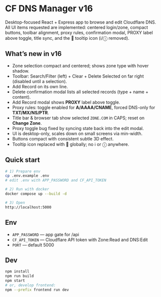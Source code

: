 # CF DNS Manager v16

Desktop-focused React + Express app to browse and edit Cloudflare DNS.
All UI items requested are implemented: centered login/zone, compact buttons, toolbar alignment, proxy rules, confirmation modal, PROXY label above toggle, title sync, and the 📜 tooltip icon (ℹ️/ⓘ removed).

## What’s new in v16
- Zone selection compact and centered; shows zone type with hover shadow.
- Toolbar: Search/Filter (left) + Clear + Delete Selected on far right (disabled until a selection).
- Add Record on its own line.
- Delete confirmation modal lists all selected records (type + name + content).
- Add Record modal shows **PROXY** label above toggle.
- Proxy rules: toggle enabled for **A/AAAA/CNAME**, forced DNS-only for **TXT/MX/NS/PTR**.
- Title bar & browser tab show selected `ZONE.COM` in CAPS; reset on **Change Zone**.
- Proxy toggle bug fixed by syncing state back into the edit modal.
- UI is desktop-only, scales down on small screens via min-width.
- Buttons compact with consistent subtle 3D effect.
- Tooltip icon replaced with 📜 globally; no ℹ️ or ⓘ anywhere.

## Quick start

```bash
# 1) Prepare env
cp .env.example .env
# edit .env with APP_PASSWORD and CF_API_TOKEN

# 2) Run with docker
docker compose up --build -d

# 3) Open
http://localhost:5000
```

## Env
- `APP_PASSWORD` — app gate for /api
- `CF_API_TOKEN` — Cloudflare API token with Zone:Read and DNS:Edit
- `PORT` — default 5000

## Dev
```bash
npm install
npm run build
npm start
# or, develop frontend:
npm --prefix frontend run dev
```
